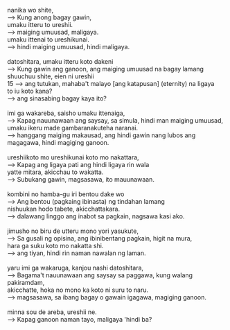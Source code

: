 nanika wo shite,<br/>
--> Kung anong bagay gawin,<br/>
umaku itteru to ureshii.<br/>
--> maiging umuusad, maligaya.<br/>
umaku ittenai to ureshikunai.<br/>
--> hindi maiging umuusad, hindi maligaya.<br/>
<br/>
datoshitara, umaku itteru koto dakeni <br/>
--> Kung gawin ang ganoon, ang maiging umuusad na bagay lamang<br/>
shuuchuu shite, eien ni ureshii <br/>15
--> ang tutukan, mahaba't malayo [ang katapusan] (eternity) na ligaya<br/>
to iu koto kana?<br/>
--> ang sinasabing bagay kaya ito?<br/>
<br/>
imi ga wakareba, saisho umaku ittenaiga,<br/>
--> Kapag nauunawaan ang saysay, sa simula, hindi man maiging umuusad,<br/>
umaku ikeru made gambaranakuteha naranai.<br/>
--> hanggang maiging makausad, ang hindi gawin nang lubos ang magagawa, hindi magiging ganoon.<br/>
<br/>
ureshiikoto mo ureshikunai koto mo nakattara,<br/>
--> Kapag ang ligaya pati ang hindi ligaya rin wala<br/>
yatte mitara, akicchau to wakatta.<br/>
--> Subukang gawin, magsasawa, ito mauunawaan.<br/>
<br/>
kombini no hamba-gu iri bentou dake wo <br/>
--> Ang bentou (pagkaing ibinasta) ng tindahan lamang<br/>
nishuukan hodo tabete, akicchattakara.<br/>
--> dalawang linggo ang inabot sa pagkain, nagsawa kasi ako.<br/>
<br/>
jimusho no biru de utteru mono yori yasukute,<br/>
--> Sa gusali ng opisina, ang ibinibentang pagkain, higit na mura,<br/>
hara ga suku koto mo nakatta shi.<br/>
--> ang tiyan, hindi rin naman nawalan ng laman.<br/>
<br/>
yaru imi ga wakaruga, kanjou nashi datoshitara,<br/>
--> Bagama't nauunawaan ang saysay sa paggawa, kung walang pakiramdam,<br/>
akicchatte, hoka no mono ka koto ni suru to naru.<br/>
--> magsasawa, sa ibang bagay o gawain igagawa, magiging ganoon.<br/>
<br/>
minna sou de areba, ureshii ne.<br/>
--> Kapag ganoon naman tayo, maligaya 'hindi ba?<br/>
